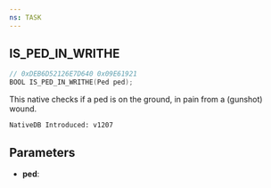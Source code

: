 ```yaml
---
ns: TASK
---
```

## IS_PED_IN_WRITHE

```c
// 0xDEB6D52126E7D640 0x09E61921
BOOL IS_PED_IN_WRITHE(Ped ped);
```

This native checks if a ped is on the ground, in pain from a (gunshot) wound.

```
NativeDB Introduced: v1207
```

## Parameters
* **ped**:

